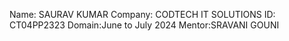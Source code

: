 Name: SAURAV KUMAR
Company: CODTECH IT SOLUTIONS
ID: CT04PP2323
Domain:June to July 2024
Mentor:SRAVANI GOUNI
